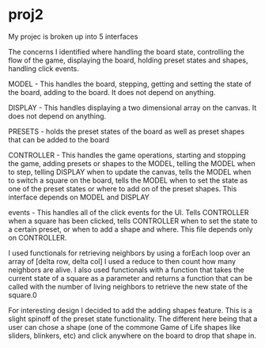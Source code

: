 proj2
=====
My projec is broken up into 5 interfaces

The concerns I identified where handling the board state, controlling the flow of the game, displaying the board, holding preset states and shapes, handling click events.

MODEL - This handles the board, stepping, getting and setting the state of the board, adding to the board. It does not depend on anything.

DISPLAY - This handles displaying a two dimensional array on the canvas. It does not depend on anything.

PRESETS - holds the preset states of the board as well as preset shapes that can be added to the board

CONTROLLER - This handles the game operations, starting and stopping the game, adding presets or shapes to the MODEL, telling the MODEL when to step, telling DISPLAY when to update the canvas, tells the MODEL when to switch a square on the board, tells the MODEL when to set the state as one of the preset states or where to add on of the preset shapes. This interface depends on MODEL and DISPLAY

events - This handles all of the click events for the UI. Tells CONTROLLER when a square has been clicked, tells CONTROLLER when to set the state to a certain preset, or when to add a shape and where. This file depends only on CONTROLLER.

I used functionals for retrieving neighbors by using a forEach loop over an array of [delta row, delta col]
I used a reduce to then count how many neighbors are alive.
I also used functionals with a function that takes the current state of a square as a parameter and returns a function that can be called with the number of living neighbors to retrieve the new state of the square.0

For interesting design I decided to add the adding shapes feature. This is a slight spinoff of the preset state functionality. The different here being that a user can chose a shape (one of the commone Game of Life shapes like sliders, blinkers, etc) and click anywhere on the board to drop that shape in. 
